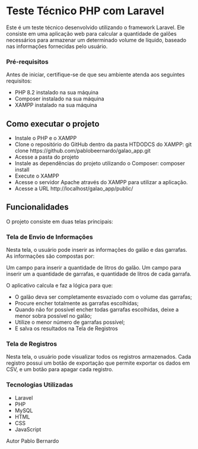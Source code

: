 <h1>Teste Técnico PHP com Laravel</h1>
Este é um teste técnico desenvolvido utilizando o framework Laravel. Ele consiste em uma aplicação web para calcular a quantidade de galões necessários para armazenar um determinado volume de líquido, baseado nas informações fornecidas pelo usuário.
<br>
<h3>Pré-requisitos</h3>
Antes de iniciar, certifique-se de que seu ambiente atenda aos seguintes requisitos:
<ul>
    <li>PHP 8.2 instalado na sua máquina</li>
    <li>Composer instalado na sua máquina</li>
    <li>XAMPP instalado na sua máquina</li>
</ul>    

<h2>Como executar o projeto</h2>

<ul>
    <li>Instale o PHP e o XAMPP</li>
    <li>Clone o repositório do GitHub dentro da pasta HTDODCS do XAMPP: git clone https://github.com/pablobeernardo/galao_app.git</li>
    <li>Acesse a pasta do projeto</li>
    <li>Instale as dependências do projeto utilizando o Composer: composer install</li>
    <li>Execute o XAMPP</li>
    <li>Acesse o servidor Apache através do XAMPP para utilizar a aplicação.</li>
    <li>Acesse a URL http://localhost/galao_app/public/</li>
</ul>
<h2>Funcionalidades</h2>
O projeto consiste em duas telas principais:

<h3>Tela de Envio de Informações</h3>
Nesta tela, o usuário pode inserir as informações do galão e das garrafas. As informações são compostas por:

Um campo para inserir a quantidade de litros do galão.
Um campo para inserir um a quantidade de garrafas, e quantidade de litros de cada garrafa.

O aplicativo calcula e faz a lógica para que:
<ul>
<li>O galão deva ser completamente esvaziado com o volume das garrafas;</li>
<li>Procure encher totalmente as garrafas escolhidas;</li>
<li>Quando não for possível encher todas garrafas escolhidas, deixe a menor sobra possível no galão;</li>
<li>Utilize o menor número de garrafas possível;</li>
<li>E salva os resultados na Tela de Registros</li>
</ul>

<h3>Tela de Registros</h3>
Nesta tela, o usuário pode visualizar todos os registros armazenados. Cada registro possui um botão de exportação que permite exportar os dados em CSV, e um botão para apagar cada registro.

<h3>Tecnologias Utilizadas</h3>
<ul>
    <li>Laravel</li>
    <li>PHP</li>
    <li>MySQL</li>
    <li>HTML</li>
    <li>CSS</li>
    <li>JavaScript</li>
</ul>

Autor
Pablo Bernardo
